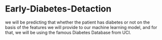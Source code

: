 # Early-Diabetes-Detaction
we will be predicting that whether the patient has diabetes or not on the basis of the features we will provide to our machine learning model, and for that, we will be using the famous Diabetes Database from UCI.
